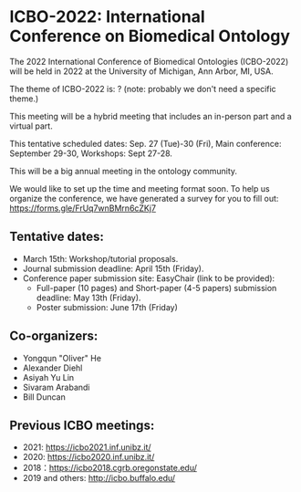 # ICBO-2022: International Conference on Biomedical Ontology

The 2022 International Conference of Biomedical Ontologies (ICBO-2022) will be held in 2022 at the University of Michigan, Ann Arbor, MI, USA. 

The theme of ICBO-2022 is: ? (note: probably we don't need a specific theme.)

This meeting will be a hybrid meeting that includes an in-person part and a virtual part. 

This tentative scheduled dates: Sep. 27 (Tue)-30 (Fri), Main conference: September 29-30, Workshops: Sept 27-28.  

This will be a big annual meeting in the ontology community. 

We would like to set up the time and meeting format soon. To help us organize the conference, we have generated a survey for you to fill out: 
https://forms.gle/FrUq7wnBMrn6cZKj7 
 
 ## Tentative dates: 

- March 15th: Workshop/tutorial proposals.
- Journal submission deadline: April 15th (Friday). 
- Conference paper submission site: EasyChair (link to be provided):
  - Full-paper (10 pages) and Short-paper (4-5 papers) submission deadline: May 13th (Friday).  
  - Poster submission: June 17th (Friday) 
 
## Co-organizers: 
- Yongqun "Oliver" He
- Alexander Diehl
- Asiyah Yu Lin
- Sivaram Arabandi
- Bill Duncan

## Previous ICBO meetings:
- 2021: https://icbo2021.inf.unibz.it/
- 2020: https://icbo2020.inf.unibz.it/
- 2018：https://icbo2018.cgrb.oregonstate.edu/
- 2019 and others: http://icbo.buffalo.edu/
